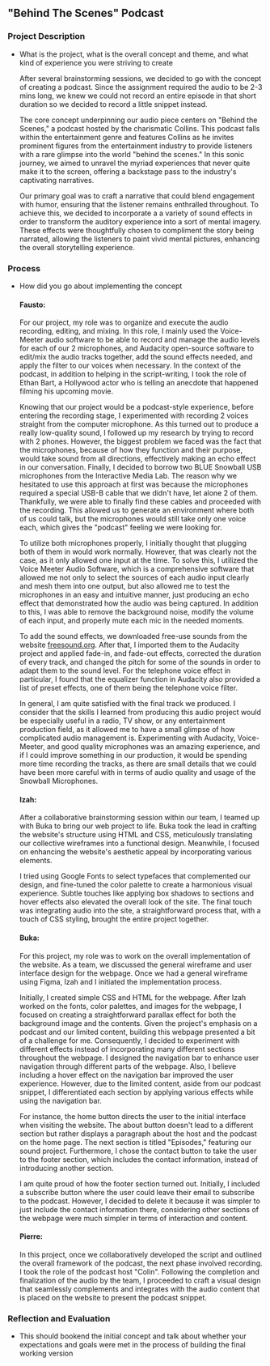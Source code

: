 ## "Behind The Scenes" Podcast

### Project Description
- What is the project, what is the overall concept and theme, and what kind of experience you were striving to create

  After several brainstorming sessions, we decided to go with the concept of creating a podcast. Since the assignment required the audio to be 2-3 mins long, we knew we could not record an entire episode in that short duration so we decided to record a little snippet instead.
  
  The core concept underpinning our audio piece centers on "Behind the Scenes," a podcast hosted by the charismatic Collins. This podcast falls within the entertainment genre and features Collins as he invites prominent figures from the entertainment industry to provide listeners with a rare glimpse into the world "behind the scenes." In this sonic journey, we aimed to unravel the myriad experiences that never quite make it to the screen, offering a backstage pass to the industry's captivating narratives.
  
  Our primary goal was to craft a narrative that could blend engagement with humor, ensuring that the listener remains enthralled throughout. To achieve this, we decided to incorporate a a variety of sound effects in order to transform the auditory experience into a sort of mental imagery. These effects were thoughtfully chosen to compliment the story being narrated, allowing the listeners to paint vivid mental pictures, enhancing the overall storytelling experience.

### Process 
- How did you go about implementing the concept

  #### Fausto:
   For our project, my role was to organize and execute the audio recording, editing, and mixing. In this role, I mainly used the Voice-Meeter audio software to be able to record and manage the audio levels for each of our 2 microphones, and Audacity open-source software to edit/mix the audio tracks together, add the sound effects needed, and apply the filter to our voices when necessary. In the context of the podcast, in addition to helping in the script-writing, I took the role of Ethan Bart, a Hollywood actor who is telling an anecdote that happened filming his upcoming movie.

  Knowing that our project would be a podcast-style experience, before entering the recording stage, I experimented with recording 2 voices straight from the computer microphone. As this turned out to produce a really low-quality sound, I followed up my research by trying to record with 2 phones. However, the biggest problem we faced was the fact that the microphones, because of how they function and their purpose, would take sound from all directions, effectively making an echo effect in our conversation. Finally, I decided to borrow two BLUE Snowball USB microphones from the Interactive Media Lab. The reason why we hesitated to use this approach at first was because the microphones required a special USB-B cable that we didn't have, let alone 2 of them. Thankfully, we were able to finally find these cables and proceeded with the recording. This allowed us to generate an environment where both of us could talk, but the microphones would still take only one voice each, which gives the "podcast" feeling we were looking for.

  To utilize both microphones properly, I initially thought that plugging both of them in would work normally. However, that was clearly not the case, as it only allowed one input at the time. To solve this, I utilized the Voice Meeter Audio Software, which is a comprehensive software that allowed me not only to select the sources of each audio input clearly and mesh them into one output, but also allowed me to test the microphones in an easy and intuitive manner, just producing an echo effect that demonstrated how the audio was being captured. In addition to this, I was able to remove the background noise, modify the volume of each input, and properly mute each mic in the needed moments.

  To add the sound effects, we downloaded free-use sounds from the website [freesound.org](www.freesound.org). After that, I imported them to the Audacity project and applied fade-in, and fade-out effects, corrected the duration of every track, and changed the pitch for some of the sounds in order to adapt them to the sound level. For the telephone voice effect in particular, I found that the equalizer function in Audacity also provided a list of preset effects, one of them being the telephone voice filter.

  In general, I am quite satisfied with the final track we produced. I consider that the skills I learned from producing this audio project would be especially useful in a radio, TV show, or any entertainment production field, as it allowed me to have a small glimpse of how complicated audio management is. Experimenting with Audacity, Voice-Meeter, and good quality microphones was an amazing experience, and if I could improve something in our production, it would be spending more time recording the tracks, as there are small details that we could have been more careful with in terms of audio quality and usage of the Snowball Microphones.
  
  #### Izah:
   After a collaborative brainstorming session within our team, I teamed up with Buka to bring our web project to life. Buka took the lead in crafting the website's structure using HTML and CSS, meticulously translating our collective wireframes into a functional design. Meanwhile, I focused on enhancing the website's aesthetic appeal by incorporating various elements.

  I tried using Google Fonts to select typefaces that complemented our design, and fine-tuned the color palette to create a harmonious visual experience. Subtle touches like applying box shadows to sections and hover effects also elevated the overall look of the site. The final touch was integrating audio into the site, a straightforward process that, with a touch of CSS styling, brought the entire project together.


  #### Buka:
  For this project, my role was to work on the overall implementation of the website. As a team, we discussed the general wireframe and user interface design for the webpage. Once we had a general wireframe using Figma, Izah and I initiated the implementation process.

  Initially, I created simple CSS and HTML for the webpage. After Izah worked on the fonts, color palettes, and images for the webpage, I focused on creating a straightforward parallax effect for both the background image and the contents. Given the project's emphasis on a podcast and our limited content, building this webpage presented a bit of a challenge for me. Consequently, I decided to experiment with different effects instead of incorporating many different sections throughout the webpage. I designed the navigation bar to enhance user navigation through different parts of the webpage. Also, I believe including a hover effect on the navigation bar improved the user experience. However, due to the limited content, aside from our podcast snippet, I differentiated each section by applying various effects while using the navigation bar.

  For instance, the home button directs the user to the initial interface when visiting the website. The about button doesn't lead to a different section but rather displays a paragraph about the host and the podcast on the home page. The next section is titled "Episodes," featuring our sound project. Furthermore, I chose the contact button to take the user to the footer section, which includes the contact information, instead of introducing another section.

  I am quite proud of how the footer section turned out. Initially, I included a subscribe button where the user could leave their email to subscribe to the podcast. However, I decided to delete it because it was simpler to just include the contact information there, considering other sections of the webpage were much simpler in terms of interaction and content.

  #### Pierre:
  In this project, once we collaboratively developed the script and outlined the overall framework of the podcast, the next phase involved recording. I took the role of the podcast host "Colin". Following the completion and finalization of the audio by the team, I proceeded to craft a visual design that seamlessly complements and integrates with the audio content that is placed on the website to present the podcast snippet.


 

### Reflection and Evaluation
- This should bookend the initial concept and talk about whether your expectations and goals were met in the process of building the final working version
